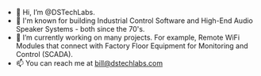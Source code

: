- 👋 Hi, I’m @DSTechLabs.
- 👀 I'm known for building Industrial Control Software and High-End Audio Speaker Systems - both since the 70's.
- 🌱 I’m currently working on many projects. For example, Remote WiFi Modules that connect with Factory Floor Equipment for Monitoring and Control (SCADA).
- 📫 You can reach me at bill@dstechlabs.com
